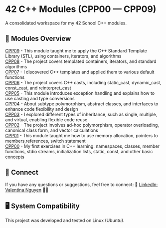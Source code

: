 # 42 C++ Modules (CPP00 — CPP09)

A consolidated workspace for my 42 School C++ modules.

## 📘 Modules Overview
  <a href="https://github.com/ngtina99/cpp09">CPP09</a> - This module taught me to apply the C++ Standard Template Library (STL), using containers, iterators, and algorithms <br>
  <a href="https://github.com/ngtina99/cpp08">CPP08</a> - The project covers templated containers, iterators, and standard algorithms <br>
  <a href="https://github.com/ngtina99/cpp07">CPP07</a> - I discovered C++ templates and applied them to various default functions <br> 
  <a href="https://github.com/ngtina99/cpp06">CPP06</a> - The project covers C++ casts, including static_cast, dynamic_cast, const_cast, and reinterpret_cast<br>
  <a href="https://github.com/ngtina99/cpp05">CPP05</a> - This module introduces exception handling and explains how to use casting and type conversions<br>
  <a href="https://github.com/ngtina99/cpp04">CPP04</a> - About subtype polymorphism, abstract classes, and interfaces to enhance code flexibility and design<br> 
  <a href="https://github.com/ngtina99/cpp03">CPP03</a> - I explored different types of inheritance, such as single, multiple, and virtual, enabling flexible code reuse<br>
  <a href="https://github.com/ngtina99/cpp02">CPP02</a> - The project involves ad-hoc polymorphism, operator overloading, canonical class form, and vector calculations<br>
  <a href="https://github.com/ngtina99/cpp01">CPP01</a> - This module taught me how to use memory allocation, pointers to members,references, switch statement<br>
  <a href="https://github.com/ngtina99/cpp00">CPP00</a> - My first exercises in C++ learning: namespaces, classes, member functions, stdio streams, initialization lists, static, const, and other basic concepts<br>

## 💼 Connect
If you have any questions or suggestions, feel free to connect:
🔗 [LinkedIn: Valentina Nguyen](https://www.linkedin.com/in/valentina-nguyen-t/) 🙋‍♀️

## 🖥️ System Compatibility
This project was developed and tested on Linux (Ubuntu).
